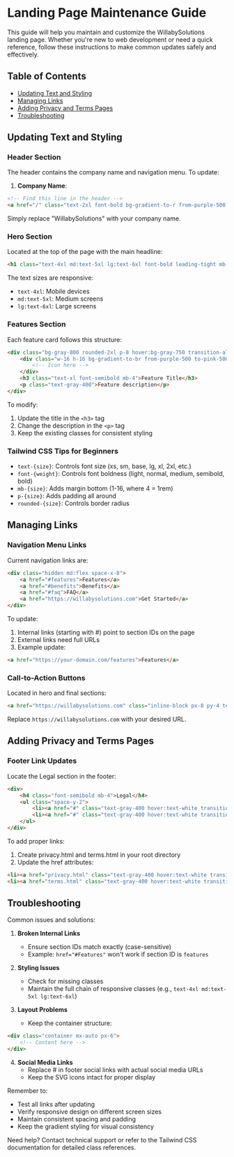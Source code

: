 # Landing Page Maintenance Guide

This guide will help you maintain and customize the WillabySolutions landing page. Whether you're new to web development or need a quick reference, follow these instructions to make common updates safely and effectively.

## Table of Contents
- [Updating Text and Styling](#updating-text-and-styling)
- [Managing Links](#managing-links)
- [Adding Privacy and Terms Pages](#adding-privacy-and-terms-pages)
- [Troubleshooting](#troubleshooting)

## Updating Text and Styling

### Header Section
The header contains the company name and navigation menu. To update:

1. **Company Name**:
```html
<!-- Find this line in the header -->
<a href="/" class="text-2xl font-bold bg-gradient-to-r from-purple-500 to-pink-500 bg-clip-text text-transparent">WillabySolutions</a>
```
Simply replace "WillabySolutions" with your company name.

### Hero Section
Located at the top of the page with the main headline:

```html
<h1 class="text-4xl md:text-5xl lg:text-6xl font-bold leading-tight mb-8 bg-gradient-to-r from-purple-400 to-pink-400 bg-clip-text text-transparent">End Customer Service Nightmares in 60 Seconds</h1>
```

The text sizes are responsive:
- `text-4xl`: Mobile devices
- `md:text-5xl`: Medium screens
- `lg:text-6xl`: Large screens

### Features Section
Each feature card follows this structure:
```html
<div class="bg-gray-800 rounded-2xl p-8 hover:bg-gray-750 transition-all duration-300 transform hover:scale-105 hover:shadow-xl hover:shadow-purple-500/10">
    <div class="w-16 h-16 bg-gradient-to-br from-purple-500 to-pink-500 rounded-full mb-6">
        <!-- Icon here -->
    </div>
    <h3 class="text-xl font-semibold mb-4">Feature Title</h3>
    <p class="text-gray-400">Feature description</p>
</div>
```

To modify:
1. Update the title in the `<h3>` tag
2. Change the description in the `<p>` tag
3. Keep the existing classes for consistent styling

### Tailwind CSS Tips for Beginners
- `text-{size}`: Controls font size (xs, sm, base, lg, xl, 2xl, etc.)
- `font-{weight}`: Controls font boldness (light, normal, medium, semibold, bold)
- `mb-{size}`: Adds margin bottom (1-16, where 4 = 1rem)
- `p-{size}`: Adds padding all around
- `rounded-{size}`: Controls border radius

## Managing Links

### Navigation Menu Links
Current navigation links are:
```html
<div class="hidden md:flex space-x-8">
    <a href="#features">Features</a>
    <a href="#benefits">Benefits</a>
    <a href="#faq">FAQ</a>
    <a href="https://willabysolutions.com">Get Started</a>
</div>
```

To update:
1. Internal links (starting with #) point to section IDs on the page
2. External links need full URLs
3. Example update:
```html
<a href="https://your-domain.com/features">Features</a>
```

### Call-to-Action Buttons
Located in hero and final sections:
```html
<a href="https://willabysolutions.com" class="inline-block px-8 py-4 text-lg font-semibold bg-gradient-to-r from-purple-600 to-pink-600 rounded-full">Transform Your Support Now</a>
```

Replace `https://willabysolutions.com` with your desired URL.

## Adding Privacy and Terms Pages

### Footer Link Updates
Locate the Legal section in the footer:
```html
<div>
    <h4 class="font-semibold mb-4">Legal</h4>
    <ul class="space-y-2">
        <li><a href="#" class="text-gray-400 hover:text-white transition-colors duration-300">Privacy Policy</a></li>
        <li><a href="#" class="text-gray-400 hover:text-white transition-colors duration-300">Terms of Service</a></li>
    </ul>
</div>
```

To add proper links:
1. Create privacy.html and terms.html in your root directory
2. Update the href attributes:
```html
<li><a href="privacy.html" class="text-gray-400 hover:text-white transition-colors duration-300">Privacy Policy</a></li>
<li><a href="terms.html" class="text-gray-400 hover:text-white transition-colors duration-300">Terms of Service</a></li>
```

## Troubleshooting

Common issues and solutions:

1. **Broken Internal Links**
   - Ensure section IDs match exactly (case-sensitive)
   - Example: `href="#Features"` won't work if section ID is `features`

2. **Styling Issues**
   - Check for missing classes
   - Maintain the full chain of responsive classes (e.g., `text-4xl md:text-5xl lg:text-6xl`)

3. **Layout Problems**
   - Keep the container structure:
```html
<div class="container mx-auto px-6">
    <!-- Content here -->
</div>
```

4. **Social Media Links**
   - Replace # in footer social links with actual social media URLs
   - Keep the SVG icons intact for proper display

Remember to:
- Test all links after updating
- Verify responsive design on different screen sizes
- Maintain consistent spacing and padding
- Keep the gradient styling for visual consistency

Need help? Contact technical support or refer to the Tailwind CSS documentation for detailed class references.